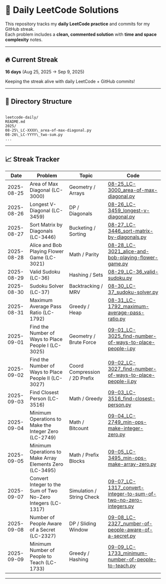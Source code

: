 # 🧠 Daily LeetCode Solutions

This repository tracks my **daily LeetCode practice** and commits for my GitHub streak.  
Each problem includes a **clean, commented solution** with **time and space complexity** notes.

---

## 🔥 Current Streak

**16 days** (Aug 25, 2025 → Sep 9, 2025)

Keeping the streak alive with daily LeetCode + GitHub commits!

---

## 📂 Directory Structure

```

leetcode-daily/
README.md
2025/
08-25\_LC-XXXX\_area-of-max-diagonal.py
08-26\_LC-YYYY\_two-sum.py
...

```

---

## 📈 Streak Tracker

| Date       | Problem                                                      | Topic                         | Code                                                                                                                                    |
| ---------- | ------------------------------------------------------------ | ----------------------------- | --------------------------------------------------------------------------------------------------------------------------------------- |
| 2025-08-25 | Area of Max Diagonal (LC-3000)                               | Geometry / Arrays             | [08-25_LC-3000_area-of-max-diagonal.py](2025/08-25_LC-3000_area-of-max-diagonal.py)                                                     |
| 2025-08-26 | Longest V-Diagonal (LC-3459)                                 | DP / Diagonals                | [08-26_LC-3459_longest-v-diagonal.py](2025/08-26_LC-3459_longest-v-diagonal.py)                                                         |
| 2025-08-27 | Sort Matrix by Diagonals (LC-3446)                           | Bucketing / Sorting           | [08-27_LC-3446_sort-matrix-by-diagonals.py](2025/08-27_LC-3446_sort-matrix-by-diagonals.py)                                             |
| 2025-08-28 | Alice and Bob Playing Flower Game (LC-3021)                  | Math / Parity                 | [08-28_LC-3021_alice-and-bob-playing-flower-game.py](2025/08-28_LC-3021_alice-and-bob-playing-flower-game.py)                           |
| 2025-08-29 | Valid Sudoku (LC-36)                                         | Hashing / Sets                | [08-29_LC-36_valid-sudoku.py](2025/08-29_LC-36_valid-sudoku.py)                                                                         |
| 2025-08-30 | Sudoku Solver (LC-37)                                        | Backtracking / MRV            | [08-30_LC-37_sudoku-solver.py](2025/08-30_LC-37_sudoku-solver.py)                                                                       |
| 2025-08-31 | Maximum Average Pass Ratio (LC-1792)                         | Greedy / Heap                 | [08-31_LC-1792_maximum-average-pass-ratio.py](2025/08-31_LC-1792_maximum-average-pass-ratio.py)                                         |
| 2025-09-01 | Find the Number of Ways to Place People I (LC-3025)          | Geometry / Brute Force        | [09-01_LC-3025_find-number-of-ways-to-place-people-i.py](2025/09-01_LC-3025_find-number-of-ways-to-place-people-i.py)                   |
| 2025-09-02 | Find the Number of Ways to Place People II (LC-3027)         | Coord Compression / 2D Prefix | [09-02_LC-3027_find-number-of-ways-to-place-people-ii.py](2025/09-02_LC-3027_find-number-of-ways-to-place-people-ii.py)                 |
| 2025-09-03 | Find Closest Person (LC-3516)                                | Math / Greedy                 | [09-03_LC-3516_find-closest-person.py](2025/09-03_LC-3516_find-closest-person.py)                                                       |
| 2025-09-04 | Minimum Operations to Make the Integer Zero (LC-2749)        | Math / Bitcount               | [09-04_LC-2749_min-ops-make-integer-zero.py](2025/09-04_LC-2749_min-ops-make-integer-zero.py)                                           |
| 2025-09-05 | Minimum Operations to Make Array Elements Zero (LC-3495)     | Math / Prefix Blocks          | [09-05_LC-3495_min-ops-make-array-zero.py](2025/09-05_LC-3495_min-ops-make-array-zero.py)                                               |
| 2025-09-07 | Convert Integer to the Sum of Two No-Zero Integers (LC-1317) | Simulation / String Check     | [09-07_LC-1317_convert-integer-to-sum-of-two-no-zero-integers.py](2025/09-07_LC-1317_convert-integer-to-sum-of-two-no-zero-integers.py) |
| 2025-09-08 | Number of People Aware of a Secret (LC-2327)                 | DP / Sliding Window           | [09-08_LC-2327_number-of-people-aware-of-a-secret.py](2025/09-08_LC-2327_number-of-people-aware-of-a-secret.py)                         |
| 2025-09-09 | Minimum Number of People to Teach (LC-1733)                  | Greedy / Hashing              | [09-09_LC-1733_minimum-number-of-people-to-teach.py](2025/09-09_LC-1733_minimum-number-of-people-to-teach.py)                           |

---
